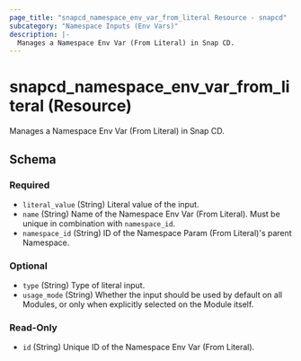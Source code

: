 ```yaml
---
page_title: "snapcd_namespace_env_var_from_literal Resource - snapcd"
subcategory: "Namespace Inputs (Env Vars)"
description: |-
  Manages a Namespace Env Var (From Literal) in Snap CD.
---
```


# snapcd_namespace_env_var_from_literal (Resource)

Manages a Namespace Env Var (From Literal) in Snap CD.




<!-- schema generated by tfplugindocs -->
## Schema

### Required

- `literal_value` (String) Literal value of the input.
- `name` (String) Name of the Namespace Env Var (From Literal).  Must be unique in combination with `namespace_id`.
- `namespace_id` (String) ID of the Namespace Param (From Literal)'s parent Namespace.

### Optional

- `type` (String) Type of literal input.
- `usage_mode` (String) Whether the input should be used by default on all Modules, or only when explicitly selected on the Module itself.

### Read-Only

- `id` (String) Unique ID of the Namespace Env Var (From Literal).
